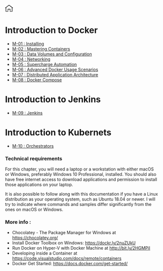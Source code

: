 [![Home](../img/home.png)](../README.md) 


# Introduction to Docker 

- [M-01 : Installing](./M-01/README.md)
- [M-02 : Mastering Containers](./M-02/README.md)
- [M-03 : Data Volumes and Configuration ](M-03/README.md)
- [M-04 : Networking](M-04/README.md#single-host-networking)
- [M-05 : Supercharge Automation](M-05/README.md#using-docker-to-supercharge-automation)
- [M-06 : Advanced Docker Usage Scenarios](M-06/README.md)
- [M-07 : Distributed Application Architecture](M-07/README.md)
- [M-08 : Docker Compose](M-08/README.md)


# Introduction to Jenkins

- [M-09 : Jenkins](M-09/README.md)

# Introduction to Kubernets
 
- [M-10 : Orchestrators](M-10/README.md)


### Technical requirements
For this chapter, you will need a laptop or a workstation with either macOS or Windows, preferably Windows 10 Professional, installed. You should also have free internet access to download applications and permission to install those applications on your laptop.

It is also possible to follow along with this documentation if you have a Linux distribution as your operating system, such as Ubuntu 18.04 or newer. 
I will try to indicate where commands and samples differ significantly from the ones on macOS or Windows.


### More info :

- Chocolatey - The Package Manager for Windows at https://chocolatey.org/
- Install Docker Toolbox on Windows: https://dockr.ly/2nuZUkU
- Run Docker on Hyper-V with Docker Machine at http://bit.ly/2HGMPiI
- Developing inside a Container at https://code.visualstudio.com/docs/remote/containers
- Docker Get Started: https://docs.docker.com/get-started/
